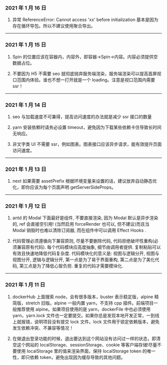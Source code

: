 ### 2021 年 1 月 16 日

1. 异常 ReferenceError: Cannot access 'xx' before initialization 基本是因为存在循环导包。所以不建议使用聚合导出。

---

### 2021 年 1 月 15 日

1. Spin 的位置应该在容器内，内容外，即容器->Spin->内容。内容必须提供空数据占位。

2. 不要因为 H5 不需要 seo 就彻底抛弃服务端渲染，服务端渲染可以提高首屏视口范围内体验。谁也不想一打开就是一个 loading。注意是视口范围内需要 ssr！

---

### 2021 年 1 月 14 日

1. seo 与加载速度不可兼得，提高访问速度的办法就是减少 ssr 接口的数量

2. yarn 安装依赖时请务必设置 timeout，避免因为下载某些依赖卡住导致长时间无响应。

3. 非文字类 UI 不需要 ssr，例如图表。图表接口应该异步请求，能有效提升页面访问速度。

---

### 2021 年 1 月 13 日

1. next 如果需要 assetPrefix 根据环境变量来设置的话，建议放弃自动静态优化，即你应该为每个页面声明 getServerSideProps。

---

### 2021 年 1 月 12 日

1. antd 的 Modal 下面最好是组件, 不要直接渲染, 因为 Modal 默认是异步渲染的, ref 会直接空引用! (当然启用 forceRender 也可以, 但不建议)而且当 Modal 销毁时也难以清除订阅器, 而在组件中可以调用 Effect Hooks .

2. 代码管理必须遵循向下兼容原则, 尽量不要删除代码, 代码拒绝破坏性重构(必须兼容原有代码). 每个代码模块应高度抽象, 细节由调用者提供. 复制粘贴可以有效且快速地降低代码复杂度. 代码模块化的意义是: 视图与逻辑分开, 视图与视图分开, 逻辑与逻辑分开, 第一点是为了易于界面重构, 第二点是为了美化代码, 第三点是为了降低心智负担. 重复的代码才需要模块化.

---

### 2021 年 1 月 11 日

1. dockerHub 上面搜索 node，会有很多版本，buster 表示稳定版，alpine 精简版，stretch 旧版。alpine 一般内置 yarn，不支持 cpp 插件。前端项目一般推荐使用 alpine。如果项目使用的是 yarn，dockerFile 中也必须使用 yarn，yarn.lock 文件也一定要提交。如果你总是发现本地开发正常，一到线上就报错，说明项目没有提交 lock 文件。lock 文件用于锁定依赖版本，避免发生依赖冲突、不兼容等情况！

2. 在做退出登录功能的时候，退出要达到这个网站没有访问过一样的状态，即清空这个网站的 localStorage、sessionStorage、cookie 等客户端存储!尽量不要使用 localStorage 里的值来渲染界面，保持 localStorage token 的唯一性，即只依赖 token，避免出现因为缓存导致的其他问题。
